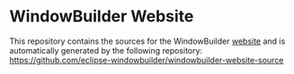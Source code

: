 # WindowBuilder Website

This repository contains the sources for the WindowBuilder [website](https://eclipse.dev/windowbuilder/) and is automatically generated by the following repository: https://github.com/eclipse-windowbuilder/windowbuilder-website-source
